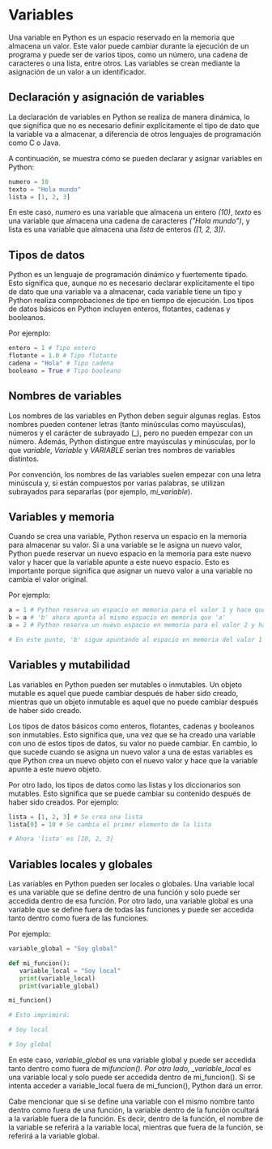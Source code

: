 # Variables

Una variable en Python es un espacio reservado en la memoria que almacena un valor. Este valor puede cambiar durante la ejecución de un programa y puede ser de varios tipos, como un número, una cadena de caracteres o una lista, entre otros. Las variables se crean mediante la asignación de un valor a un identificador.

## Declaración y asignación de variables

La declaración de variables en Python se realiza de manera dinámica, lo que significa que no es necesario definir explícitamente el tipo de dato que la variable va a almacenar, a diferencia de otros lenguajes de programación como C o Java.

A continuación, se muestra cómo se pueden declarar y asignar variables en Python:

```py
numero = 10
texto = "Hola mundo"
lista = [1, 2, 3]
```

En este caso, _numero_ es una variable que almacena un entero _(10)_, _texto_ es una variable que almacena una cadena de caracteres _("Hola mundo")_, y lista es una variable que almacena una _lista_ de enteros _([1, 2, 3])_.

## Tipos de datos

Python es un lenguaje de programación dinámico y fuertemente tipado. Esto significa que, aunque no es necesario declarar explícitamente el tipo de dato que una variable va a almacenar, cada variable tiene un tipo y Python realiza comprobaciones de tipo en tiempo de ejecución. Los tipos de datos básicos en Python incluyen enteros, flotantes, cadenas y booleanos.

Por ejemplo:

```py
entero = 1 # Tipo entero
flotante = 1.0 # Tipo flotante
cadena = "Hola" # Tipo cadena
booleano = True # Tipo booleano
```

## Nombres de variables

Los nombres de las variables en Python deben seguir algunas reglas. Estos nombres pueden contener letras (tanto minúsculas como mayúsculas), números y el carácter de subrayado (\_), pero no pueden empezar con un número. Además, Python distingue entre mayúsculas y minúsculas, por lo que _variable_, _Variable_ y _VARIABLE_ serían tres nombres de variables distintos.

Por convención, los nombres de las variables suelen empezar con una letra minúscula y, si están compuestos por varias palabras, se utilizan subrayados para separarlas (por ejemplo, _mi_variable_).

## Variables y memoria

Cuando se crea una variable, Python reserva un espacio en la memoria para almacenar su valor. Si a una variable se le asigna un nuevo valor, Python puede reservar un nuevo espacio en la memoria para este nuevo valor y hacer que la variable apunte a este nuevo espacio. Esto es importante porque significa que asignar un nuevo valor a una variable no cambia el valor original.

Por ejemplo:

```py
a = 1 # Python reserva un espacio en memoria para el valor 1 y hace que 'a' apunte a él
b = a # 'b' ahora apunta al mismo espacio en memoria que 'a'
a = 2 # Python reserva un nuevo espacio en memoria para el valor 2 y hace que 'a' apunte a él

# En este punto, 'b' sigue apuntando al espacio en memoria del valor 1
```

## Variables y mutabilidad

Las variables en Python pueden ser mutables o inmutables. Un objeto mutable es aquel que puede cambiar después de haber sido creado, mientras que un objeto inmutable es aquel que no puede cambiar después de haber sido creado.

Los tipos de datos básicos como enteros, flotantes, cadenas y booleanos son inmutables. Esto significa que, una vez que se ha creado una variable con uno de estos tipos de datos, su valor no puede cambiar. En cambio, lo que sucede cuando se asigna un nuevo valor a una de estas variables es que Python crea un nuevo objeto con el nuevo valor y hace que la variable apunte a este nuevo objeto.

Por otro lado, los tipos de datos como las listas y los diccionarios son mutables. Esto significa que se puede cambiar su contenido después de haber sido creados. Por ejemplo:

```py
lista = [1, 2, 3] # Se crea una lista
lista[0] = 10 # Se cambia el primer elemento de la lista

# Ahora 'lista' es [10, 2, 3]
```

## Variables locales y globales

Las variables en Python pueden ser locales o globales. Una variable local es una variable que se define dentro de una función y solo puede ser accedida dentro de esa función. Por otro lado, una variable global es una variable que se define fuera de todas las funciones y puede ser accedida tanto dentro como fuera de las funciones.

Por ejemplo:

```py
variable_global = "Soy global"

def mi_funcion():
   variable_local = "Soy local"
   print(variable_local)
   print(variable_global)

mi_funcion()

# Esto imprimirá:

# Soy local

# Soy global
```

En este caso, _variable_global_ es una variable global y puede ser accedida tanto dentro como fuera de mi*funcion(). Por otro lado, \_variable_local* es una variable local y solo puede ser accedida dentro de mi_funcion(). Si se intenta acceder a variable_local fuera de mi_funcion(), Python dará un error.

Cabe mencionar que si se define una variable con el mismo nombre tanto dentro como fuera de una función, la variable dentro de la función ocultará a la variable fuera de la función. Es decir, dentro de la función, el nombre de la variable se referirá a la variable local, mientras que fuera de la función, se referirá a la variable global.
